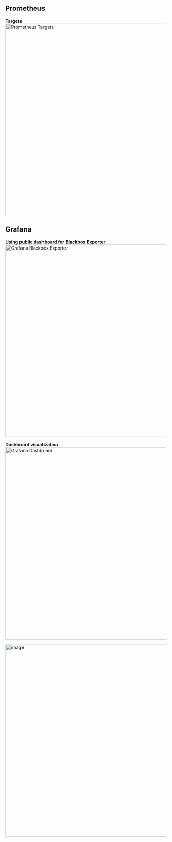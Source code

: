 ## Prometheus

**Targets**
<img width="800" height="600" alt="Prometheus Targets" src="https://github.com/user-attachments/assets/6dbffe60-1b09-4691-abff-b9f6fbbe8233" />

## Grafana

**Using public dashboard for Blackbox Exporter**  
<img width="800" height="600" alt="Grafana Blackbox Exporter" src="https://github.com/user-attachments/assets/bea16e56-a0a3-4e87-bec0-4202d4cb739b" />

**Dashboard visualization**  
<img width="800" height="600" alt="Grafana Dashboard" src="https://github.com/user-attachments/assets/8a5eeb0b-317c-43d7-8f87-eac6d4221e10" />

<img width="800" height="600" alt="image" src="https://github.com/user-attachments/assets/cbb1911c-e5c2-4ede-826d-1d1f5429f83a" />
